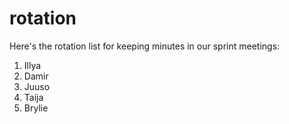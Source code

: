 #  rotation

Here's the rotation list for keeping minutes in our sprint meetings:

1.  Illya 
2.  Damir 
3.  Juuso
4.  Taija
5.  Brylie